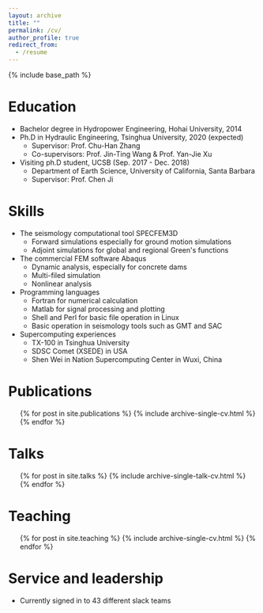 ```yaml
---
layout: archive
title: ""
permalink: /cv/
author_profile: true
redirect_from:
  - /resume
---
```


{% include base_path %}

Education
======
* Bachelor degree in Hydropower Engineering, Hohai University, 2014
* Ph.D in Hydraulic Engineering, Tsinghua University, 2020 (expected)
  * Supervisor: Prof. Chu-Han Zhang
  * Co-supervisors: Prof. Jin-Ting Wang & Prof. Yan-Jie Xu
* Visiting ph.D student, UCSB (Sep. 2017 - Dec. 2018)  
  * Department of Earth Science, University of California, Santa Barbara
  * Supervisor: Prof. Chen Ji
  
Skills
======
* The seismology computational tool SPECFEM3D
  * Forward simulations especially for ground motion simulations 
  * Adjoint simulations for global and regional Green's functions
* The commercial FEM software Abaqus
  * Dynamic analysis, especially for concrete dams
  * Multi-filed simulation
  * Nonlinear analysis
* Programming languages
  * Fortran for numerical calculation
  * Matlab for signal processing and plotting
  * Shell and Perl for basic file operation in Linux
  * Basic operation in seismology tools such as GMT and SAC
* Supercomputing experiences
  * TX-100 in Tsinghua University
  * SDSC Comet (XSEDE) in USA 
  * Shen Wei in Nation Supercomputing Center in Wuxi, China

Publications
======
  <ul>{% for post in site.publications %}
    {% include archive-single-cv.html %}
  {% endfor %}</ul>
  
Talks
======
  <ul>{% for post in site.talks %}
    {% include archive-single-talk-cv.html %}
  {% endfor %}</ul>
  
Teaching
======
  <ul>{% for post in site.teaching %}
    {% include archive-single-cv.html %}
  {% endfor %}</ul>
  
Service and leadership
======
* Currently signed in to 43 different slack teams
